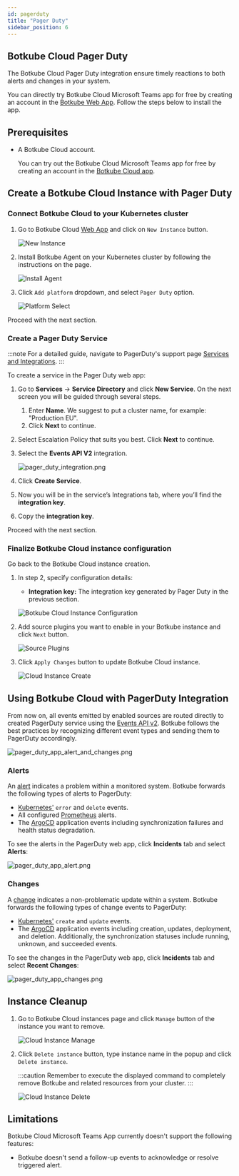 ```yaml
---
id: pagerduty
title: "Pager Duty"
sidebar_position: 6
---
```


## Botkube Cloud Pager Duty

The Botkube Cloud Pager Duty integration ensure timely reactions to both alerts and changes in your system.

<!-- Action Item: Ask @Blair to provide Pager Duty description -->

You can directly try Botkube Cloud Microsoft Teams app for free by creating an account in the [Botkube Web App](https://app.botkube.io). Follow the steps below to install the app.

## Prerequisites

- A Botkube Cloud account.

  You can try out the Botkube Cloud Microsoft Teams app for free by creating an account in the [Botkube Cloud app](https://app.botkube.io).

## Create a Botkube Cloud Instance with Pager Duty

### Connect Botkube Cloud to your Kubernetes cluster

1. Go to Botkube Cloud [Web App](https://app.botkube.io/) and click on `New Instance` button.

   ![New Instance](../assets/cloud_new_instance.png "Create new instance")

2. Install Botkube Agent on your Kubernetes cluster by following the instructions on the page.

   ![Install Agent](../assets/cloud_install.png "Install Agent")

3. Click `Add platform` dropdown, and select `Pager Duty` option.

   ![Platform Select](../assets/undraw_under_construction.svg "Select Pager Duty platform")

Proceed with the next section.

### Create a Pager Duty Service

:::note
For a detailed guide, navigate to PagerDuty's support page [Services and Integrations](https://support.pagerduty.com/docs/services-and-integrations#create-a-service).
:::

To create a service in the Pager Duty web app:

1. Go to **Services** -> **Service Directory** and click **New Service**. On the next screen you will be guided through several steps.
   1. Enter **Name**. We suggest to put a cluster name, for example: "Production EU".
   2. Click **Next** to continue.
2. Select Escalation Policy that suits you best. Click **Next** to continue.
3. Select the **Events API V2** integration.

   ![pager_duty_integration.png](./assets/pager_duty_app_integration.png)

4. Click **Create Service**.
5. Now you will be in the service’s Integrations tab, where you’ll find the **integration key**.
6. Copy the **integration key**.

Proceed with the next section.

### Finalize Botkube Cloud instance configuration

Go back to the Botkube Cloud instance creation.

1. In step 2, specify configuration details:

   - **Integration key:** The integration key generated by Pager Duty in the previous section.

   ![Botkube Cloud Instance Configuration](../assets/undraw_under_construction.svg "Botkube Cloud Instance configuration")

2. Add source plugins you want to enable in your Botkube instance and click `Next` button.

   ![Source Plugins](../assets/undraw_under_construction.svg "Source plugins")

3. Click `Apply Changes` button to update Botkube Cloud instance.

   ![Cloud Instance Create](../assets/undraw_under_construction.svg "Cloud Instance create")

## Using Botkube Cloud with PagerDuty Integration

From now on, all events emitted by enabled sources are routed directly to created PagerDuty service using the [Events API v2](https://developer.pagerduty.com/docs/ZG9jOjExMDI5NTgw-events-api-v2-overview). Botkube follows the best practices by recognizing different event types and sending them to PagerDuty accordingly.

![pager_duty_app_alert_and_changes.png](assets/pager_duty_app_alert_and_changes.png)

### Alerts

An [alert](https://developer.pagerduty.com/docs/ZG9jOjExMDI5NTgx-send-an-alert-event) indicates a problem within a monitored system. Botkube forwards the following types of alerts to PagerDuty:

- [Kubernetes'](../../configuration/source/kubernetes.md#event-types) `error` and `delete` events.
- All configured [Prometheus](../../configuration/source/prometheus.md) alerts.
- The [ArgoCD](../../configuration/source/argocd.md) application events including synchronization failures and health status degradation.

To see the alerts in the PagerDuty web app, click **Incidents** tab and select **Alerts**:

![pager_duty_app_alert.png](assets/pager_duty_app_alert.png)

### Changes

A [change](https://developer.pagerduty.com/docs/ZG9jOjExMDI5NTgy-send-a-change-event) indicates a non-problematic update within a system. Botkube forwards the following types of change events to PagerDuty:

- [Kubernetes'](../../configuration/source/kubernetes.md) `create` and `update` events.
- The [ArgoCD](../../configuration/source/argocd.md) application events including creation, updates, deployment, and deletion. Additionally, the synchronization statuses include running, unknown, and succeeded events.

To see the changes in the PagerDuty web app, click **Incidents** tab and select **Recent Changes**:

![pager_duty_app_changes.png](assets/pager_duty_app_changes.png)

## Instance Cleanup

1. Go to Botkube Cloud instances page and click `Manage` button of the instance you want to remove.

   ![Cloud Instance Manage](../assets/undraw_under_construction.svg "Cloud Instance manage")

2. Click `Delete instance` button, type instance name in the popup and click `Delete instance`.

   :::caution
   Remember to execute the displayed command to completely remove Botkube and related resources from your cluster.
   :::

   ![Cloud Instance Delete](../assets/cloud_instance_delete.png "Cloud Instance delete")

## Limitations

Botkube Cloud Microsoft Teams App currently doesn't support the following features:

- Botkube doesn't send a follow-up events to acknowledge or resolve triggered alert.
